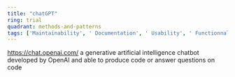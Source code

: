 ```yaml
---
title: "chatGPT"
ring: trial
quadrant: methods-and-patterns
tags: ['Maintainability', ' Documentation', ' Usability', ' Functionnal stability']
---
```

https://chat.openai.com/
a generative artificial intelligence chatbot developed by OpenAI and able to produce code or answer questions on code
